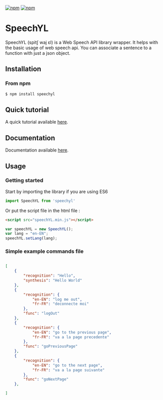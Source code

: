 [![npm](https://img.shields.io/npm/l/speechyl.svg?maxAge=2592000?style=flat-square)]()
[![npm](https://img.shields.io/npm/dt/speechyl.svg?maxAge=2592000?style=flat-square)]()

# SpeechYL

SpeechYL (spitʃ waj ɛl) is a Web Speech API library wrapper. It helps with the basic usage of web speech api. You can associate a sentence to a function with just a json object.

## Installation

### From npm

```bash
$ npm install speechyl
```

## Quick tutorial

A quick tutorial available [here](http://ffloriel.github.io/speechYL/documentation/manual/tutorial.html).

## Documentation

Documentation available [here](http://ffloriel.github.io/speechYL/documentation/).

## Usage

### Getting started

Start by importing the library if you are using ES6
```javascript
import SpeechYL from 'speechyl'
```
Or put the script file in the html file :
```html
<script src="speechYL.min.js"></script>
```

```javascript
var speechYL = new SpeechYL();
var lang = "en-EN";
speechYL.setLang(lang);
```

### Simple example commands file

```json

[
    {
        "recognition": "Hello",
        "synthesis": "Hello World"
    },
    {
        "recognition": {
            "en-EN": "log me out",
            "fr-FR": "deconnecte moi"
        },
        "func": "logOut"
    },
    {
        "recognition": {
            "en-EN": "go to the previous page",
            "fr-FR": "va a la page precedente"
        },
        "func": "goPreviousPage"
    },
    {
        "recognition": {
            "en-EN": "go to the next page",
            "fr-FR": "va a la page suivante"
        },
        "func": "goNextPage"
    },

]

```

